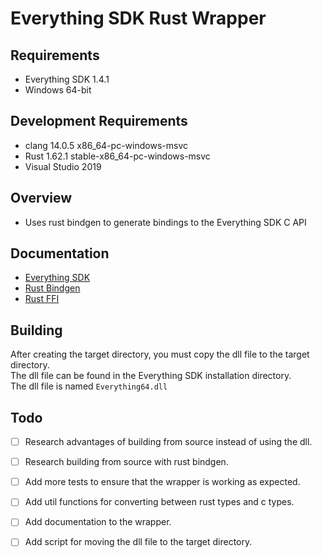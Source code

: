 # Everything SDK Rust Wrapper

## Requirements
- Everything SDK 1.4.1 
- Windows 64-bit

## Development Requirements
- clang 14.0.5 x86_64-pc-windows-msvc
- Rust 1.62.1 stable-x86_64-pc-windows-msvc
- Visual Studio 2019

## Overview
- Uses rust bindgen to generate bindings to the Everything SDK C API

## Documentation
- [Everything SDK](https://www.voidtools.com/support/everything/sdk/)
- [Rust Bindgen](https://rust-lang.github.io/rust-bindgen/)
- [Rust FFI](https://doc.rust-lang.org/nomicon/ffi.html)

## Building
After creating the target directory, you must copy the dll file to the target directory.  
The dll file can be found in the Everything SDK installation directory.  
The dll file is named `Everything64.dll`  

## Todo 
- [ ] Research advantages of building from source instead of using the dll.
- [ ] Research building from source with rust bindgen. 
- [ ] Add more tests to ensure that the wrapper is working as expected.
- [ ] Add util functions for converting between rust types and c types.
- [ ] Add documentation to the wrapper.
- [ ] Add script for moving the dll file to the target directory.

